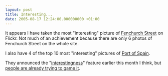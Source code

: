 ```yaml
---
layout: post
title: Interesting...
date: 2005-08-17 12:24:00.000000000 +01:00
---
```

It appears I have taken the most "interesting" picture of <a href="http://www.flickr.com/photos/tags/fenchurchstreet/interesting/">Fenchurch Street</a> on Flickr. Not much of an achievement because there are only 6 photos of Fenchurch Street on the whole site.

I also have 4 of the top 10 most "interesting" pictures of <a href="http://www.flickr.com/photos/tags/portofspain/interesting/">Port of Spain</a>.

They announced the "<a href="http://www.flickr.com/explore/interesting">interestingness</a>" feature earlier this month I think, but <a href="http://whatilearned2day.blogspot.com/2005/08/fucking-with-flickr-interestingness.html">people are already trying to game it</a>.
